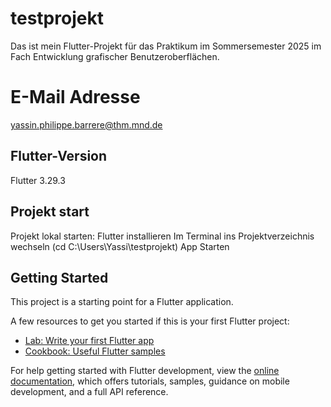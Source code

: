 # testprojekt

Das ist mein Flutter-Projekt für das Praktikum im Sommersemester 2025 im Fach Entwicklung grafischer Benutzeroberflächen. 

# E-Mail Adresse 
yassin.philippe.barrere@thm.mnd.de

## Flutter-Version 

Flutter 3.29.3

## Projekt start

Projekt lokal starten: 
Flutter installieren
Im Terminal ins Projektverzeichnis wechseln (cd C:\Users\Yassi\testprojekt)
App Starten

## Getting Started

This project is a starting point for a Flutter application.

A few resources to get you started if this is your first Flutter project:

- [Lab: Write your first Flutter app](https://docs.flutter.dev/get-started/codelab)
- [Cookbook: Useful Flutter samples](https://docs.flutter.dev/cookbook)

For help getting started with Flutter development, view the
[online documentation](https://docs.flutter.dev/), which offers tutorials,
samples, guidance on mobile development, and a full API reference.
